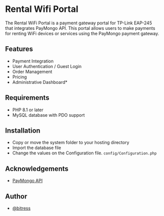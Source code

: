 ﻿
# Rental Wifi Portal

The Rental WiFi Portal is a payment gateway portal for TP-Link EAP-245 that integrates PayMongo API. This portal allows users to make payments for renting WiFi devices or services using the PayMongo payment gateway.
## Features

- Payment Integration
- User Authentication / Guest Login
- Order Management
- Pricing
- Administrative Dashboard*


## Requirements

- PHP 8.1 or later
- MySQL database with PDO support

## Installation

- Copy or move the system folder to your hosting directory
- Import the database file
- Change the values on the Configuration file.
  ```config/Configuration.php```

## Acknowledgements

- [PayMongo API](https://www.paymongo.com/)


## Author

- [@bitress](https://www.github.com/bitress)

